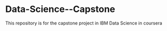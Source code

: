 # Data-Science--Capstone
This repository is for the capstone project in IBM Data Science in coursera

